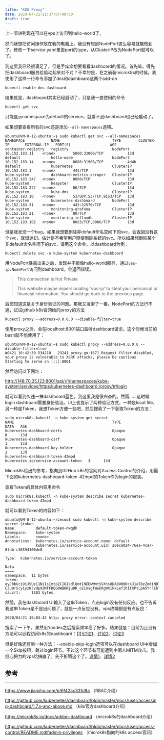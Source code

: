 ```yaml
---
title: "K8S Proxy"
date: 2020-04-21T11:37:07+08:00
draft: true
---
```


上一节讲到现在可以在vps上访问到hello-world了。

然而我想把访问操作放在我的电脑上。我没有想到NodePort这么容易就能做到了。修改一下service.yaml里面port的type，从ClusterIP改为NodePort就可以了。

到这里我已经很满足了，但是手痒痒想要看看dashboard的情况。首先嘛，得先把dashboard服务给启动起来对不对？不幸的是，在之前装microk8s的时候，我使用了这样一行命令添加了dns和dashboard这两个add-on

```shell
kubectl enable dns dashboard
```

结果就是，dashboard其实已经启动了，只是我一直使用的命令

```shell
kubectl get svc
```

只能显示namespace为default的service，就看不到dashboard也已经启动了。

如果想要查看所有的svc还是添加`--all-namespaces`选项。

```shell
ubuntu@VM-0-12-ubuntu:~$ sudo kubectl get svc --all-namespaces
NAMESPACE            NAME                        TYPE        CLUSTER-IP       EXTERNAL-IP   PORT(S)                  AGE
container-registry   registry                    NodePort    10.152.183.11    <none>        5000:32000/TCP           13d
default              hello-node                  NodePort    10.152.183.14    <none>        8080:31908/TCP           4d4h
default              kubernetes                  ClusterIP   10.152.183.1     <none>        443/TCP                  13d
kube-system          dashboard-metrics-scraper   ClusterIP   10.152.183.247   <none>        8000/TCP                 13d
kube-system          heapster                    ClusterIP   10.152.183.227   <none>        80/TCP                   13d
kube-system          kube-dns                    ClusterIP   10.152.183.10    <none>        53/UDP,53/TCP,9153/TCP   13d
kube-system          kubernetes-dashboard        NodePort    10.152.183.31    <none>        443:32570/TCP            13d
kube-system          monitoring-grafana          ClusterIP   10.152.183.21    <none>        80/TCP                   13d
kube-system          monitoring-influxdb         ClusterIP   10.152.183.102   <none>        8083/TCP,8086/TCP        13d
```

但是我发现一个bug，如果我想要删除非default命名空间下的svc，会返回没有这个svc，就很迷幻。估计是不希望用户随便删除系统的svc。所以如果想删除某个非default命名空间下的svc，请用这个命令。以dashboard为例：

```shell
kubectl delete svc -n kube-system kubernetes-dashboard
```

用NodePort暴露出来之后，发现并不能像hello-world那样，通过`vas-ip:NodePort`访问到dashboard。会返回错误。

> This connection is Not Private
>
> This website maybe impersionating 'vps-ip' to steal your personcal or financial information. You should go back to the previous page.

后面知道这是关于身份验证的问题。那我又搜索了一番，NodePort的方法行不通，试试github k8s官网给的proxy的方法

```shell
kubectl proxy --address=0.0.0.0 --disable-filter=true
```

使用proxy之后，会在localhost:8001端口监听dashboard请求。这个时候当前的bash就不能使用了：

```shell
ubuntu@VM-0-12-ubuntu:~$ sudo kubectl proxy --address=0.0.0.0 --disable-filter=true
W0421 16:42:30.534218   23241 proxy.go:167] Request filter disabled, your proxy is vulnerable to XSRF attacks, please be cautious
Starting to serve on [::]:8001
```

然后访问以下网址：

http://148.70.35.123:8001/api/v1/namespaces/kube-system/services/https:kubernetes-dashboard:/proxy/#/login

就可以看到久违一抹dashboard蓝色。到这里我是很兴奋的。然而……这时候login dashboard需要身份验证。UI上也提示了两种验证方式，一种是local file，另一种是Token。我想Token方便一些吧，然后搜索了一下获取Token的方法：

```shell
sudo microk8s.kubectl -n kube-system get secret
NAME                                             TYPE                                  DATA   AGE
kubernetes-dashboard-certs                       Opaque                                0      13d
kubernetes-dashboard-csrf                        Opaque                                1      13d
kubernetes-dashboard-key-holder                  Opaque                                2      13d
kubernetes-dashboard-token-42mpd                 kubernetes.io/service-account-token   3      13d
```

Microk8s给出的参考，指向到GitHub k8s的官网对Access Control的介绍，用最下面的kubernetes-dashboard-token-42mpd的Token作为login的密钥。

查看Token的具体内容用命令

```shell
sudo microk8s.kubectl -n kube-system describe secret kubernetes-dashboard-token-42mpd
```

就可以看到Token的内容如下：

```shell
ubuntu@VM-0-12-ubuntu:~/zecoo$ sudo kubectl -n kube-system describe secret $token
Name:         default-token-nwqdh
Namespace:    kube-system
Labels:       <none>
Annotations:  kubernetes.io/service-account.name: default
              kubernetes.io/service-account.uid: 20eca024-76ea-4ca7-8fdb-c36594100de8

Type:  kubernetes.io/service-account-token

Data
====
namespace:  11 bytes
token:      eyJhbGciOiJSUzI1NiIsImtpZCI6IkdlQmtINEEwWmtSVXhsUDA0U000ckJ1alBzZndiNDl5TTNiRml3SWRxeHMifQ.eyJpc3MiOiJrdWJlcm5ldGVzL3NlcnZpY2VhY2NvdW50Iiwia3ViZXJuZXRlcy5pby9zZXJ2aWNlYWNjb3VudC9uYW1lc3BhY2UiOiJrdWJlLXN5c3RlbSIsImt1YmVybmV0ZXMuaW8vc2VydmljZWFjY291bnQvc2VjcmV0Lm5hbWUiOiJkZWZhdWx0LXRva2VuLW53cWRoIiwia3ViZXJuZXRlcy5pby9zZXJ2aWNlYWNjb3VudC9zZXJ2aWNlLWFjY291bnQubmFtZSI6ImRlZmF1bHQiLCJrdWJlcm5ldGVzLmlvL3NlcnZpY2VhY2NvdW50L3NlcnZpY2UtYWNjb3VudC51aWQiOiIyMGVjYTAyNC03NmVhLTRjYTctOGZkYi1jMzY1OTQxMDBkZTgiLCJzdWIiOiJzeXN0ZW06c2VydmljZWFjY291bnQ6a3ViZS1zeXN0ZW06ZGVmYXVsdCJ9.rhSKv7FnCZMXOJrAJie6xNVnQHDxiCdEC1fVLcdEBfPALhvg7vhnNXuyWJjxE_GaLsK3KoUle5cJCXkpbvcAyOeG14b1pRw_V3LoQsdTwEOrpxZ2VIEI9AC09HL4pEX2b9XSERJMUd1Oua-CJu9rScy1yzKJvdp93MfFDQG0WB6RjuDR_o2imsgfWuERgWX1kkLef1hIIXPtLpA5YrFEhTl40NVS9LBaOlNez49hRq1cd2I6Elc9EY3VuQ5GlVgNAtLht_MAPrrpNuzkxpnLvFYJLCbcqYFpexLF0XarQT5JuCD9F8JNWZanZKPv_hd9uk4pfuZ9XVYU5W2yy7GMvg
ca.crt:     1103 bytes
```

然鹅，我在dashboard UI输入了这串Token，点击login没有任何反应。也不告诉我这串Token是不是出问题了，就是一点反应没有。vps终端倒是有点反应：

```shell
2020/04/21 19:03:42 http: proxy error: context canceled
```

搜索了一下午，果然用Yandex之后搜索效率高了好多。结果就是：目前为止没有方法可以远程访问k8s的dashboard：[][][讨论1](https://github.com/ubuntu/microk8s/issues/292)、[讨论2](https://www.edureka.co/community/31115/kubernetes-dashboard-token-login-issue)、[讨论3](https://www.edureka.co/community/31282/is-accessing-kubernetes-dashboard-remotely-possible)

但是好像还有另一种方法：--enable-skip-login选项可以在dashboard UI中增加一个Skip按钮，跳过login环节。不过这个环节有可能遭到中间人MITM攻击。我担心把力的vps给搞崩了，先不折腾这个了。[详情1](https://www.jianshu.com/p/2903966c7693)、[详情2](https://www.cnblogs.com/itzgr/p/11106364.html)

## 参考

---

https://www.jianshu.com/p/6f42ac331d8a  （RBAC介绍）

https://github.com/kubernetes/dashboard/blob/master/docs/user/accessing-dashboard/1.7.x-and-above.md （k8s官方dashboard介绍）

https://microk8s.io/docs/addon-dashboard （microk8s的dashboard介绍）

https://github.com/kubernetes/dashboard/blob/master/docs/user/access-control/README.md#admin-privileges （microk8s指向的k8s access官网）

